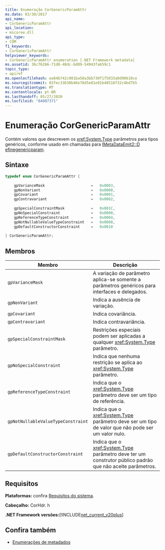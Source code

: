 ```yaml
---
title: Enumeração CorGenericParamAttr
ms.date: 03/30/2017
api_name:
- CorGenericParamAttr
api_location:
- mscoree.dll
api_type:
- COM
f1_keywords:
- CorGenericParamAttr
helpviewer_keywords:
- CorGenericParamAttr enumeration [.NET Framework metadata]
ms.assetid: 36c76266-71d8-48dc-bd89-54943fa659c1
topic_type:
- apiref
ms.openlocfilehash: ea84b742c901ba58a3bb730f1f5033a0d90610ce
ms.sourcegitcommit: 03fec33630b46e78d5e81e91b40518f32c4bd7b5
ms.translationtype: MT
ms.contentlocale: pt-BR
ms.lasthandoff: 05/27/2020
ms.locfileid: "84007371"
---
```

# <a name="corgenericparamattr-enumeration"></a>Enumeração CorGenericParamAttr
Contém valores que descrevem os <xref:System.Type> parâmetros para tipos genéricos, conforme usado em chamadas para [IMetaDataEmit2::D efinegenericparam](imetadataemit2-definegenericparam-method.md).  
  
## <a name="syntax"></a>Sintaxe  
  
```cpp  
typedef enum CorGenericParamAttr {  
  
    gpVarianceMask                     =   0x0003,  
    gpNonVariant                       =   0x0000,
    gpCovariant                        =   0x0001,  
    gpContravariant                    =   0x0002,  
  
    gpSpecialConstraintMask            =   0x001C,  
    gpNoSpecialConstraint              =   0x0000,  
    gpReferenceTypeConstraint          =   0x0004,
    gpNotNullableValueTypeConstraint   =   0x0008,  
    gpDefaultConstructorConstraint     =   0x0010  
  
} CorGenericParamAttr;  
```  
  
## <a name="members"></a>Membros  
  
|Membro|Descrição|  
|------------|-----------------|  
|`gpVarianceMask`|A variação de parâmetro aplica-se somente a parâmetros genéricos para interfaces e delegados.|  
|`gpNonVariant`|Indica a ausência de variação.|  
|`gpCovariant`|Indica covariância.|  
|`gpContravariant`|Indica contravariância.|  
|`gpSpecialConstraintMask`|Restrições especiais podem ser aplicadas a qualquer <xref:System.Type> parâmetro.|  
|`gpNoSpecialConstraint`|Indica que nenhuma restrição se aplica ao <xref:System.Type> parâmetro.|  
|`gpReferenceTypeConstraint`|Indica que o <xref:System.Type> parâmetro deve ser um tipo de referência.|  
|`gpNotNullableValueTypeConstraint`|Indica que o <xref:System.Type> parâmetro deve ser um tipo de valor que não pode ser um valor nulo.|  
|`gpDefaultConstructorConstraint`|Indica que o <xref:System.Type> parâmetro deve ter um construtor público padrão que não aceite parâmetros.|  
  
## <a name="requirements"></a>Requisitos  
 **Plataformas:** confira [Requisitos do sistema](../../get-started/system-requirements.md).  
  
 **Cabeçalho:** CorHdr. h  
  
 **.NET Framework versões:**[!INCLUDE[net_current_v20plus](../../../../includes/net-current-v20plus-md.md)]  
  
## <a name="see-also"></a>Confira também

- [Enumerações de metadados](metadata-enumerations.md)

